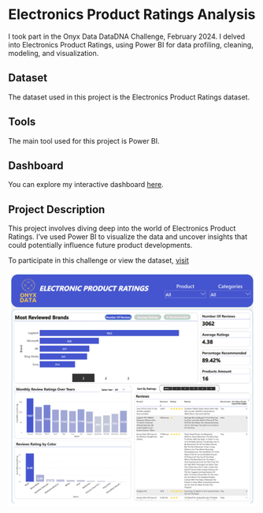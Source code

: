 # Electronics Product Ratings Analysis

I took part in the Onyx Data DataDNA Challenge, February 2024. I delved into Electronics Product Ratings, using Power BI for data profiling, cleaning, modeling, and visualization.

## Dataset

The dataset used in this project is the Electronics Product Ratings dataset.

## Tools

The main tool used for this project is Power BI.

## Dashboard

You can explore my interactive dashboard [here](https://app.powerbi.com/view?r=eyJrIjoiOTk5MjcxMzItYjg4Zi00MTgzLWI2OTctOWE4NTkxYjliOThmIiwidCI6IjUxN2QzNTAyLTI5MDEtNGRlMi1hODdiLTk1YzUwN2E5YTA4OCJ9).

## Project Description

This project involves diving deep into the world of Electronics Product Ratings. I’ve used Power BI to visualize the data and uncover insights that could potentially influence future product developments.

To participate in this challenge or view the dataset, [visit](https://www.linkedin.com/posts/onyxdata_onyx-data-datadna-challenge-february-2024-activity-7158730743907536896-Jj-W?utm_source=share&utm_medium=member_desktop)

![](electronic-product-ratings.jpg)
